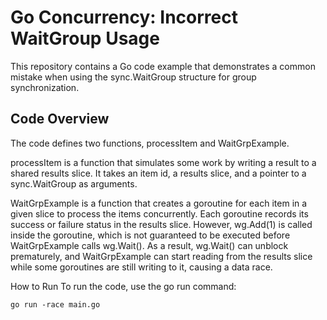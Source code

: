 # Go Concurrency: Incorrect WaitGroup Usage
This repository contains a Go code example that demonstrates a common mistake when using the sync.WaitGroup structure for group synchronization.

## Code Overview
The code defines two functions, processItem and WaitGrpExample.

processItem is a function that simulates some work by writing a result to a shared results slice. It takes an item id, a results slice, and a pointer to a sync.WaitGroup as arguments.

WaitGrpExample is a function that creates a goroutine for each item in a given slice to process the items concurrently. Each goroutine records its success or failure status in the results slice. However, wg.Add(1) is called inside the goroutine, which is not guaranteed to be executed before WaitGrpExample calls wg.Wait(). As a result, wg.Wait() can unblock prematurely, and WaitGrpExample can start reading from the results slice while some goroutines are still writing to it, causing a data race.

How to Run
To run the code, use the go run command:
```
go run -race main.go
```